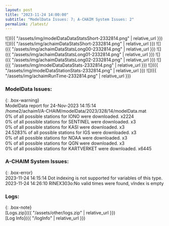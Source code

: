 ```yaml
---
layout: post
title: "2023-11-24 14:00:00"
subtitle: "ModelData Issues: 7; A-CHAIM System Issues: 2"
permalink: /latest/
---
```


![]({{ "/assets/img/modelDataDataStatsShort-2332814.png" | relative_url }})
![]({{ "/assets/img/achaimDataStatsShort-2332814.png" | relative_url }})
![]({{ "/assets/img/achaimDataStatsLong00-2332814.png" | relative_url }})
![]({{ "/assets/img/achaimDataStatsLong01-2332814.png" | relative_url }})
![]({{ "/assets/img/achaimDataStatsLong02-2332814.png" | relative_url }})
![]({{ "/assets/img/modelDataDataStats-2332814.png" | relative_url }})
![]({{ "/assets/img/modelDataStationStats-2332814.png" | relative_url }})
![]({{ "/assets/img/achaimRunTime-2332814.png" | relative_url }})


### ModelData Issues:  
  
{: .box-warning}  
 ModelData report for 24-Nov-2023 14:15:14   
 /home2/achaim1/A-CHAIM/modelData/2023/328/14/modelData.mat   
 0% of all possible stations for IONO were downloaded. x2224   
 0% of all possible stations for SENTINEL were downloaded. x3   
 0% of all possible stations for KASI were downloaded. x3   
 24.5283% of all possible stations for IGS were downloaded. x3   
 0% of all possible stations for NOAA were downloaded. x3   
 0% of all possible stations for QGN were downloaded. x3   
 0% of all possible stations for KARTVERKET were downloaded. x6445   
  
### A-CHAIM System Issues:  
  
{: .box-error}  
2023-11-24 14:15:14 Dot indexing is not supported for variables of this type.  
2023-11-24 14:26:10 RINEX303o:No valid times were found, vIndex is empty  

### Logs:  
  
{: .box-note}  
[Logs.zip]({{ "/assets/other/logs.zip" | relative_url }})  
[Log Info]({{ "/logInfo" | relative_url }})  
